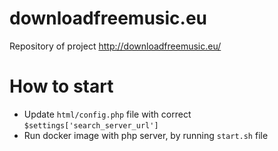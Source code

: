 # downloadfreemusic.eu
Repository of project http://downloadfreemusic.eu/

# How to start
* Update `html/config.php` file with correct `$settings['search_server_url']`
* Run docker image with php server, by running `start.sh` file

